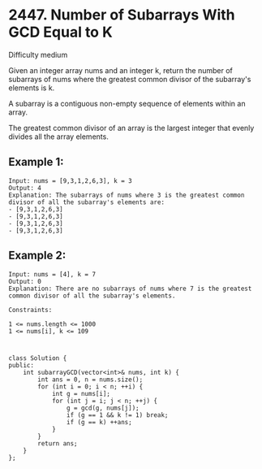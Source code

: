 # 2447. Number of Subarrays With GCD Equal to K
Difficulty medium

Given an integer array nums and an integer k, return the number of subarrays of nums where the greatest common divisor of the subarray's elements is k.

A subarray is a contiguous non-empty sequence of elements within an array.

The greatest common divisor of an array is the largest integer that evenly divides all the array elements.


## Example 1:
```
Input: nums = [9,3,1,2,6,3], k = 3
Output: 4
Explanation: The subarrays of nums where 3 is the greatest common divisor of all the subarray's elements are:
- [9,3,1,2,6,3]
- [9,3,1,2,6,3]
- [9,3,1,2,6,3]
- [9,3,1,2,6,3]
```


## Example 2:
```
Input: nums = [4], k = 7
Output: 0
Explanation: There are no subarrays of nums where 7 is the greatest common divisor of all the subarray's elements.
```


```
Constraints:

1 <= nums.length <= 1000
1 <= nums[i], k <= 109
```


#
```
class Solution {
public:
    int subarrayGCD(vector<int>& nums, int k) {
        int ans = 0, n = nums.size();
        for (int i = 0; i < n; ++i) {
            int g = nums[i];
            for (int j = i; j < n; ++j) {
                g = gcd(g, nums[j]);
                if (g == 1 && k != 1) break;
                if (g == k) ++ans;
            }
        }
        return ans;
    }
};
```